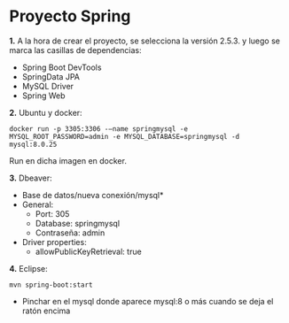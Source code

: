 # Proyecto Spring

**1.** A la hora de crear el proyecto, se selecciona la versión 2.5.3. y luego se marca las casillas de dependencias:
   - Spring Boot DevTools
   - SpringData JPA
   - MySQL Driver
   - Spring Web

**2.** Ubuntu y docker:

```
docker run -p 3305:3306 -–name springmysql -e MYSQL_ROOT_PASSWORD=admin -e MYSQL_DATABASE=springmysql -d mysql:8.0.25
```

Run en dicha imagen en docker.

**3.** Dbeaver:

   - Base de datos/nueva conexión/mysql*
   - General:  
     - Port: 305
     - Database: springmysql
     - Contraseña: admin
   - Driver properties:
      - allowPublicKeyRetrieval: true
     
**4.** Eclipse:

```
mvn spring-boot:start
```




* Pinchar en el mysql donde aparece mysql:8 o más cuando se deja el ratón encima
